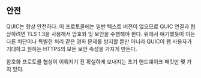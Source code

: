 <!--
## Secure

QUIC is always secure. There is no clear-text version of the protocol so to
negotiate a QUIC connection means doing cryptography and security with TLS
1.3. As mentioned above, this prevents ossification as well as other sort of
blocks and special treatments, as well as making sure QUIC has all the secure
properties of HTTPS that web users have come to expect and want.

There are only a few initial handshake packets that are sent in the clear,
before the encryption protocols have been negotiated.
-->

## 안전

QUIC는 항상 안전하다. 이 프로토콜에는 일반 텍스트 버전이 없으므로 QUIC 연결과 협상하려면
TLS 1.3을 사용해서 암호화 및 보안을 수행해야 한다. 위에서 얘기했듯이 이는 다른 차단이나
특별한 처리 같은 경화 문제를 방지할 뿐만 아니라 QUIC이 웹 사용자가 기대하고 원하는
HTTPS의 모든 보안 속성을 가지게 만든다.

암호화 프로토콜 협상이 이뤄지기 전 확실하게 보내지는 초기 핸드쉐이크 패킷만 몇 가지 있다.
